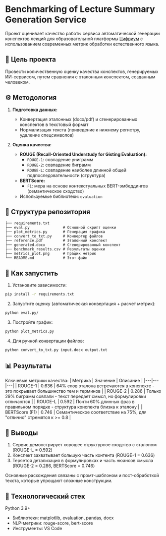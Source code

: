 # Benchmarking of Lecture Summary Generation Service

Проект оценивает качество работы сервиса автоматической генерации конспектов лекций для образовательной платформы [Цифриум](https://цифриум.рф/](https://edu.olymponline.ru/)) с использованием современных метрик обработки естественного языка.

## 📌 Цель проекта

Провести количественную оценку качества конспектов, генерируемых ИИ-сервисом, путем сравнения с эталонным конспектом, созданным человеком.

## ⚙️ Методология

1. **Подготовка данных:**
   - Конвертация эталонных (docx/pdf) и сгенерированных конспектов в текстовый формат
   - Нормализация текста (приведение к нижнему регистру, удаление спецсимволов)

2. **Оценка качества:**
   - **ROUGE (Recall-Oriented Understudy for Gisting Evaluation):**
     - `ROUGE-1`: совпадение униграмм
     - `ROUGE-2`: совпадение биграмм
     - `ROUGE-L`: совпадение наиболее длинной общей подпоследовательности (структура)
   - **BERTScore:**
     - `F1`: мера на основе контекстуальных BERT-эмбеддингов (семантическое сходство)
   - Используемые библиотеки: `evaluation`

## 📂 Структура репозитория
```
├── requirements.txt
├── eval.py               # Основной скрипт оценки
├── plot_metrics.py       # Генерация графика
├── convert_to_txt.py     # Конвертер файлов
├── reference.pdf         # Эталонный конспект
├── generated.docx        # Сгенерированный конспект
├── benchmark_results.csv # Результаты оценки
├── metrics_plot.png      # График метрик
└── README.md             # Этот файл
```

## 🚀 Как запустить

1. Установите зависимости:
```bash
pip install -r requirements.txt
```
2. Запустите оценку (автоматическая конвертация + расчет метрик):
```bash
python eval.py/
```
3. Постройте график:
```bash
python plot_metrics.py
```
4. Для ручной конвертации файлов:
```bash
python convert_to_txt.py input.docx output.txt
```

## 📊 Результаты

Ключевые метрики качества:
| Метрика	| Значение	| Описание |
|---|---|---|
| ROUGE-1 |	0.636 |	64% слов эталона встречаются в конспекте - это покрывает большинство тем и терминов |
| ROUGE-2 |	0.286	| Только 29% биграмм совпали - текст передает смысл, но формулировки отличаются |
| ROUGE-L |	0.592	| Почти 60% длинных фраз в правильном порядке - структура конспекта близка к эталону |
| BERTScore (F1) | 0.746	| Семантическое соответствие на 75%, для "отлично" стремятся к >= 0.8 |

## 📝 Выводы

1. Сервис демонстрирует хорошее структурное сходство с эталоном (ROUGE-L = 0.592)
2. Конспект захватывает большую часть контента (ROUGE-1 = 0.636)
3. Теряется детализация в формулировках и часть нюансов смысла (ROUGE-2 = 0.286, BERTScore = 0.746)

Основные расхождения связаны с промт-шаблоном и пост-обработкой текста, которые упрощают сложные конструкции. 

## 🔧 Технологический стек
Python 3.9+

- Библиотеки: matplotlib, evaluation, pandas, docx
- NLP-метрики: rouge-score, bert-score
- Инструменты:  VS Code
